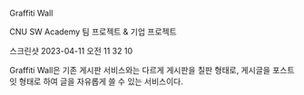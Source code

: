 Graffiti Wall

CNU SW Academy 팀 프로젝트 & 기업 프로젝트

스크린샷 2023-04-11 오전 11 32 10

Graffiti Wall은 기존 게시판 서비스와는 다르게 게시판을 칠판 형태로, 게시글을 포스트잇 형태로 하여 글을 자유롭게 쓸 수 있는 서비스이다.
